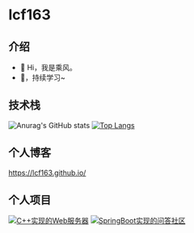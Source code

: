 # lcf163
## 介绍
- 👋 Hi，我是乘风。
- 🌱，持续学习~

## 技术栈
![Anurag's GitHub stats](https://github-readme-stats.vercel.app/api?username=lcf163&count_private=true&show_icons=true&theme=prussian&hide=)
[![Top Langs](https://github-readme-stats.vercel.app/api/top-langs/?username=lcf163&layout=compact)](https://github.com/anuraghazra/github-readme-stats)

## 个人博客
https://lcf163.github.io/

## 个人项目
[![C++实现的Web服务器](https://github-readme-stats.vercel.app/api/pin/?username=lcf163&repo=MyWebServer)](https://github.com/anuraghazra/github-readme-stats)
[![SpringBoot实现的问答社区](https://github-readme-stats.vercel.app/api/pin/?username=lcf163&repo=community)](https://github.com/anuraghazra/github-readme-stats)
